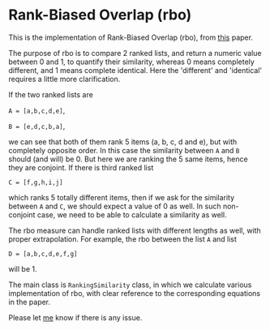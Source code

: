 # Rank-Biased Overlap (rbo)
This is the implementation of Rank-Biased Overlap (rbo), from [this](http://www.williamwebber.com/research/papers/wmz10_tois.pdf) paper. 

The purpose of rbo is to compare 2 ranked lists, and return a numeric value between 0 and 1, to quantify their similarity, whereas 0 means completely different, and 1 means complete identical. Here the 'different' and 'identical' requires a little more clarification. 

If the two ranked lists are 

`A = [a,b,c,d,e]`, 

`B = [e,d,c,b,a]`, 

we can see that both of them rank 5 items (a, b, c, d and e), but with completely opposite order. In this case the similarity between `A` and `B` should (and will) be 0. But here we are ranking the 5 same items, hence they are conjoint. If there is third ranked list

`C = [f,g,h,i,j]`

which ranks 5 totally different items, then if we ask for the similarity between `A` and `C`, we should expect a value of 0 as well. In such non-conjoint case, we need to be able to calculate a similarity as well.

The rbo measure can handle ranked lists with different lengths as well, with proper extrapolation. For example, the rbo between the list `A` and list 

`D = [a,b,c,d,e,f,g]` 

will be 1. 

The main class is `RankingSimilarity` class, in which we calculate various implementation of rbo, with clear reference to the corresponding equations in the paper.

Please let [me](changyao.chen@gmail.com) know if there is any issue.
